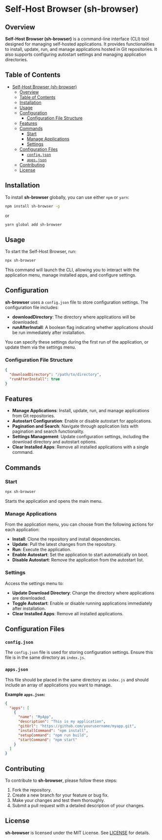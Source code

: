 # Self-Host Browser (sh-browser)

## Overview

**Self-Host Browser (sh-browser)** is a command-line interface (CLI) tool designed for managing self-hosted applications. It provides functionalities to install, update, run, and manage applications hosted in Git repositories. It also supports configuring autostart settings and managing application directories.

## Table of Contents

- [Self-Host Browser (sh-browser)](#self-host-browser-sh-browser)
  - [Overview](#overview)
  - [Table of Contents](#table-of-contents)
  - [Installation](#installation)
  - [Usage](#usage)
  - [Configuration](#configuration)
    - [Configuration File Structure](#configuration-file-structure)
  - [Features](#features)
  - [Commands](#commands)
    - [Start](#start)
    - [Manage Applications](#manage-applications)
    - [Settings](#settings)
  - [Configuration Files](#configuration-files)
    - [`config.json`](#configjson)
    - [`apps.json`](#appsjson)
  - [Contributing](#contributing)
  - [License](#license)

## Installation

To install **sh-browser** globally, you can use either `npm` or `yarn`:

```bash
npm install sh-browser -g
```

or

```bash
yarn global add sh-browser
```

## Usage

To start the Self-Host Browser, run:

```bash
npx sh-browser
```

This command will launch the CLI, allowing you to interact with the application menu, manage installed apps, and configure settings.

## Configuration

**sh-browser** uses a `config.json` file to store configuration settings. The configuration file includes:

- **downloadDirectory**: The directory where applications will be downloaded.
- **runAfterInstall**: A boolean flag indicating whether applications should be run immediately after installation.

You can specify these settings during the first run of the application, or update them via the settings menu.

### Configuration File Structure

```json
{
  "downloadDirectory": "/path/to/directory",
  "runAfterInstall": true
}
```

## Features

- **Manage Applications**: Install, update, run, and manage applications from Git repositories.
- **Autostart Configuration**: Enable or disable autostart for applications.
- **Pagination and Search**: Navigate through application lists with pagination and search functionality.
- **Settings Management**: Update configuration settings, including the download directory and autostart options.
- **Clear Installed Apps**: Remove all installed applications with a single command.

## Commands

### Start

```bash
npx sh-browser
```

Starts the application and opens the main menu.

### Manage Applications

From the application menu, you can choose from the following actions for each application:

- **Install**: Clone the repository and install dependencies.
- **Update**: Pull the latest changes from the repository.
- **Run**: Execute the application.
- **Enable Autostart**: Set the application to start automatically on boot.
- **Disable Autostart**: Remove the application from the autostart list.

### Settings

Access the settings menu to:

- **Update Download Directory**: Change the directory where applications are downloaded.
- **Toggle Autostart**: Enable or disable running applications immediately after installation.
- **Clear Installed Apps**: Remove all installed applications.

## Configuration Files

### `config.json`

The `config.json` file is used for storing configuration settings. Ensure this file is in the same directory as `index.js`.

### `apps.json`

This file should be placed in the same directory as `index.js` and should include an array of applications you want to manage.

**Example `apps.json`:**

```json
{
  "apps": [
    {
      "name": "MyApp",
      "description": "This is my application",
      "gitUrl": "https://github.com/yourusername/myapp.git",
      "installCommand": "npm install",
      "setupCommand": "npm run build",
      "startCommand": "npm start"
    }
  ]
}
```

## Contributing

To contribute to **sh-browser**, please follow these steps:

1. Fork the repository.
2. Create a new branch for your feature or bug fix.
3. Make your changes and test them thoroughly.
4. Submit a pull request with a detailed description of your changes.

## License

**sh-browser** is licensed under the MIT License. See [LICENSE](LICENSE) for details.
